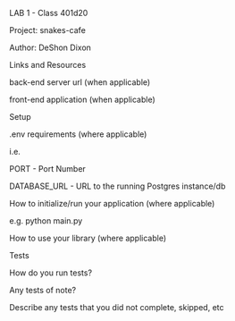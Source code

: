 LAB 1 - Class 401d20

Project: snakes-cafe

Author: DeShon Dixon

Links and Resources

back-end server url (when applicable)

front-end application (when applicable)

Setup

.env requirements (where applicable)

i.e.

PORT - Port Number

DATABASE_URL - URL to the running Postgres instance/db

How to initialize/run your application (where applicable)

e.g. python main.py

How to use your library (where applicable)

Tests

How do you run tests?

Any tests of note?

Describe any tests that you did not complete, skipped, etc